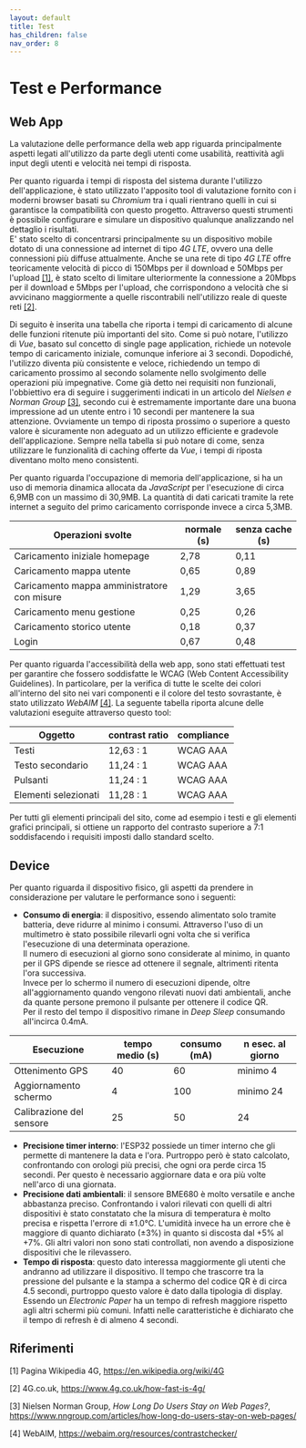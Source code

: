 ```yaml
---
layout: default
title: Test
has_children: false
nav_order: 8
---
```


# Test e Performance
## Web App
La valutazione delle performance della web app riguarda principalmente aspetti legati all'utilizzo da parte degli utenti come usabilità, reattività agli input degli utenti e velocità nei tempi di risposta.

Per quanto riguarda i tempi di risposta del sistema durante l'utilizzo dell'applicazione, è stato utilizzato l'apposito tool di valutazione fornito con i moderni browser basati su *Chromium* tra i quali rientrano quelli in cui si garantisce la compatibilità con questo progetto. Attraverso questi strumenti è possibile configurare e simulare un dispositivo qualunque analizzando nel dettaglio i risultati.\
E' stato scelto di concentrarsi principalmente su un dispositivo mobile dotato di una connessione ad internet di tipo *4G LTE*, ovvero una delle connessioni più diffuse attualmente.
Anche se una rete di tipo *4G LTE* offre teoricamente velocità di picco di 150Mbps per il download e 50Mbps per l'upload <a href="#1">[1]</a>, è stato scelto di limitare ulteriormente la connessione a 20Mbps per il download e 5Mbps per l'upload, che corrispondono a velocità che si avvicinano maggiormente a quelle riscontrabili nell'utilizzo reale di queste reti <a href="#2">[2]</a>.

Di seguito è inserita una tabella che riporta i tempi di caricamento di alcune delle funzioni ritenute più importanti del sito.
Come si può notare, l'utilizzo di *Vue*, basato sul concetto di single page application, richiede un notevole tempo di caricamento iniziale, comunque inferiore ai 3 secondi. Dopodiché, l'utilizzo diventa più consistente e veloce, richiedendo un tempo di caricamento prossimo al secondo solamente nello svolgimento delle operazioni più impegnative. Come già detto nei requisiti non funzionali, l'obbiettivo era di seguire i suggerimenti indicati in un articolo del *Nielsen e Norman Group* <a href="#3">[3]</a>, secondo cui è estremamente importante dare una buona impressione ad un utente entro i 10 secondi per mantenere la sua attenzione. Ovviamente un tempo di riposta prossimo o superiore a questo valore è sicuramente non adeguato ad un utilizzo efficiente e gradevole dell'applicazione. Sempre nella tabella si può notare di come, senza utilizzare le funzionalità di caching offerte da *Vue*, i tempi di riposta diventano molto meno consistenti.

Per quanto riguarda l'occupazione di memoria dell'applicazione, si ha un uso di memoria dinamica allocata da *JavaScript* per l'esecuzione di circa 6,9MB con un massimo di 30,9MB. La quantità di dati caricati tramite la rete internet a seguito del primo caricamento corrisponde invece a circa 5,3MB.

|**Operazioni svolte**|**normale (s)**|**senza cache (s)**|
|---------------------|---------------|-------------------|
| Caricamento iniziale homepage | 2,78 | 0,11 |
| Caricamento mappa utente | 0,65 | 0,89 |
| Caricamento mappa amministratore con misure | 1,29 | 3,65 |
| Caricamento menu gestione | 0,25 | 0,26 |
| Caricamento storico utente | 0,18 | 0,37 |
| Login | 0,67 | 0,48 |

Per quanto riguarda l'accessibilità della web app, sono stati effettuati test per garantire che fossero soddisfatte le WCAG (Web Content Accessibility Guidelines). In particolare, per la verifica di tutte le scelte dei colori all'interno del sito nei vari componenti e il colore del testo sovrastante, è stato utilizzato *WebAIM* <a href="#4">[4]</a>. La seguente tabella riporta alcune delle valutazioni eseguite attraverso questo tool:

|**Oggetto**|**contrast ratio**|**compliance**|
|-----------|------------------|--------------|
| Testi | 12,63 : 1 | WCAG AAA |
| Testo secondario | 11,24 : 1 | WCAG AAA |
| Pulsanti | 11,24 : 1 | WCAG AAA |
| Elementi selezionati | 11,28 : 1 | WCAG AAA |

Per tutti gli elementi principali del sito, come ad esempio i testi e gli elementi grafici principali, si ottiene un rapporto del contrasto superiore a 7:1 soddisfacendo i requisiti imposti dallo standard scelto.

## Device
Per quanto riguarda il dispositivo fisico, gli aspetti da prendere in considerazione per valutare le performance sono i seguenti:
- **Consumo di energia**: il dispositivo, essendo alimentato solo tramite batteria, deve ridurre al minimo i consumi. Attraverso l'uso di un multimetro è stato possibile rilevarli ogni volta che si verifica l'esecuzione di una determinata operazione.\
Il numero di esecuzioni al giorno sono considerate al minimo, in quanto per il GPS dipende se riesce ad ottenere il segnale, altrimenti ritenta l'ora successiva. \
Invece per lo schermo il numero di esecuzioni dipende, oltre all'aggiornamento quando vengono rilevati nuovi dati ambientali, anche da quante persone premono il pulsante per ottenere il codice QR. \
Per il resto del tempo il dispositivo rimane in *Deep Sleep* consumando all'incirca 0.4mA.

|**Esecuzione**|**tempo medio (s)**|**consumo (mA)**|**n esec. al giorno**|
|--------------|-------------------|----------------|---------------------|
| Ottenimento GPS | 40 | 60 | minimo 4 |
| Aggiornamento schermo | 4 | 100 | minimo 24 |
| Calibrazione del sensore | 25 | 50 | 24 |

- **Precisione timer interno**: l'ESP32 possiede un timer interno che gli permette di mantenere la data e l'ora. Purtroppo però è stato calcolato, confrontando con orologi più precisi, che ogni ora perde circa 15 secondi. Per questo è necessario aggiornare data e ora più volte nell'arco di una giornata. 
- **Precisione dati ambientali**: il sensore BME680 è molto versatile e anche abbastanza preciso. Confrontando i valori rilevati con quelli di altri dispositivi è stato constatato che la misura di temperatura è molto precisa e rispetta l'errore di ±1.0°C. L'umidità invece ha un errore che è maggiore di quanto dichiarato (±3\%) in quanto si discosta dal +5\% al +7\%. Gli altri valori non sono stati controllati, non avendo a disposizione dispositivi che le rilevassero.
- **Tempo di risposta**: questo dato interessa maggiormente gli utenti che andranno ad utilizzare il dispositivo. Il tempo che trascorre tra la pressione del pulsante e la stampa a schermo del codice QR è di circa 4.5 secondi, purtroppo questo valore è dato dalla tipologia di display. Essendo un *Electronic Paper* ha un tempo di refresh maggiore rispetto agli altri schermi più comuni. Infatti nelle caratteristiche è dichiarato che il tempo di refresh è di almeno 4 secondi.

## Riferimenti

<a id="1">[1]</a> Pagina Wikipedia 4G, https://en.wikipedia.org/wiki/4G

<a id="2">[2]</a> 4G.co.uk, https://www.4g.co.uk/how-fast-is-4g/

<a id="3">[3]</a> Nielsen Norman Group, *How Long Do Users Stay on Web Pages?*, https://www.nngroup.com/articles/how-long-do-users-stay-on-web-pages/

<a id="4">[4]</a> WebAIM, https://webaim.org/resources/contrastchecker/